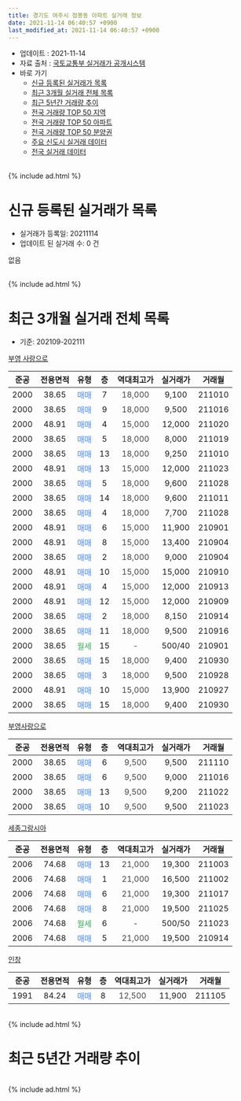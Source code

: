 ```yaml
---
title: 경기도 여주시 점봉동 아파트 실거래 정보
date: 2021-11-14 06:40:57 +0900
last_modified_at: 2021-11-14 06:40:57 +0900
---
```


* 업데이트 : 2021-11-14
* 자료 출처 : [국토교통부 실거래가 공개시스템](http://rt.molit.go.kr)
* 바로 가기
    * [신규 등록된 실거래가 목록](#신규-등록된-실거래가-목록)
    * [최근 3개월 실거래 전체 목록](#최근-3개월-실거래-전체-목록)
    * [최근 5년간 거래량 추이](#최근-5년간-거래량-추이)
    * [전국 거래량 TOP 50 지역](https://inasie.github.io/apt-trade-info/최근-3개월-전국에서-가장-거래가-많이-발생한-지역)
    * [전국 거래량 TOP 50 아파트](https://inasie.github.io/apt-trade-info/최근-3개월-전국에서-가장-거래가-많이-발생한-아파트)
    * [전국 거래량 TOP 50 분양권](https://inasie.github.io/apt-trade-info/최근-3개월-전국에서-가장-거래가-많이-발생한-분양권)
    * [주요 신도시 실거래 데이터](https://inasie.github.io/apt-trade-info/주요-신도시)
    * [전국 실거래 데이터](https://inasie.github.io/apt-trade-info/전국)
<br>
{% include ad.html %}
<br>

# 신규 등록된 실거래가 목록
* 실거래가 등록일: 20211114
* 업데이트 된 실거래 수: 0 건

없음

<br>
{% include ad.html %}
<br>

# 최근 3개월 실거래 전체 목록
* 기준: 202109-202111


[부영 사랑으로](https://search.naver.com/search.naver?query=%EA%B2%BD%EA%B8%B0%EB%8F%84+%EC%97%AC%EC%A3%BC%EC%8B%9C+%EC%A0%90%EB%B4%89%EB%8F%99+%EB%B6%80%EC%98%81+%EC%82%AC%EB%9E%91%EC%9C%BC%EB%A1%9C)

|준공|전용면적|유형|층|역대최고가|실거래가|거래월|
|:---:|:---:|:---:|:---:|:---:|:---:|:---:|
|2000|38.65|<span style="color:#4285f3">매매</span>|7|<span style="color:#444444">18,000</span>|9,100|211010|
|2000|38.65|<span style="color:#4285f3">매매</span>|9|<span style="color:#444444">18,000</span>|9,500|211016|
|2000|48.91|<span style="color:#4285f3">매매</span>|4|<span style="color:#444444">15,000</span>|12,000|211020|
|2000|38.65|<span style="color:#4285f3">매매</span>|5|<span style="color:#444444">18,000</span>|8,000|211019|
|2000|38.65|<span style="color:#4285f3">매매</span>|13|<span style="color:#444444">18,000</span>|9,250|211010|
|2000|48.91|<span style="color:#4285f3">매매</span>|13|<span style="color:#444444">15,000</span>|12,000|211023|
|2000|38.65|<span style="color:#4285f3">매매</span>|5|<span style="color:#444444">18,000</span>|9,600|211028|
|2000|38.65|<span style="color:#4285f3">매매</span>|14|<span style="color:#444444">18,000</span>|9,600|211011|
|2000|38.65|<span style="color:#4285f3">매매</span>|4|<span style="color:#444444">18,000</span>|7,700|211028|
|2000|48.91|<span style="color:#4285f3">매매</span>|6|<span style="color:#444444">15,000</span>|11,900|210901|
|2000|48.91|<span style="color:#4285f3">매매</span>|8|<span style="color:#444444">15,000</span>|13,400|210904|
|2000|38.65|<span style="color:#4285f3">매매</span>|2|<span style="color:#444444">18,000</span>|9,000|210904|
|2000|48.91|<span style="color:#4285f3">매매</span>|10|<span style="color:#444444">15,000</span>|15,000|210910|
|2000|48.91|<span style="color:#4285f3">매매</span>|4|<span style="color:#444444">15,000</span>|12,000|210913|
|2000|48.91|<span style="color:#4285f3">매매</span>|12|<span style="color:#444444">15,000</span>|12,000|210909|
|2000|38.65|<span style="color:#4285f3">매매</span>|2|<span style="color:#444444">18,000</span>|8,150|210914|
|2000|38.65|<span style="color:#4285f3">매매</span>|11|<span style="color:#444444">18,000</span>|9,500|210916|
|2000|38.65|<span style="color:#34a853">월세</span>|15|<span style="color:#444444">-</span>|500/40|210901|
|2000|38.65|<span style="color:#4285f3">매매</span>|15|<span style="color:#444444">18,000</span>|9,400|210930|
|2000|38.65|<span style="color:#4285f3">매매</span>|3|<span style="color:#444444">18,000</span>|9,500|210928|
|2000|48.91|<span style="color:#4285f3">매매</span>|10|<span style="color:#444444">15,000</span>|13,900|210927|
|2000|38.65|<span style="color:#4285f3">매매</span>|15|<span style="color:#444444">18,000</span>|9,400|210930|

[부영사랑으로](https://search.naver.com/search.naver?query=%EA%B2%BD%EA%B8%B0%EB%8F%84+%EC%97%AC%EC%A3%BC%EC%8B%9C+%EC%A0%90%EB%B4%89%EB%8F%99+%EB%B6%80%EC%98%81%EC%82%AC%EB%9E%91%EC%9C%BC%EB%A1%9C)

|준공|전용면적|유형|층|역대최고가|실거래가|거래월|
|:---:|:---:|:---:|:---:|:---:|:---:|:---:|
|2000|38.65|<span style="color:#4285f3">매매</span>|6|<span style="color:#444444">9,500</span>|9,500|211110|
|2000|38.65|<span style="color:#4285f3">매매</span>|6|<span style="color:#444444">9,500</span>|9,000|211016|
|2000|38.65|<span style="color:#4285f3">매매</span>|13|<span style="color:#444444">9,500</span>|9,200|211022|
|2000|38.65|<span style="color:#4285f3">매매</span>|10|<span style="color:#444444">9,500</span>|9,500|211023|

[세종그랑시아](https://search.naver.com/search.naver?query=%EA%B2%BD%EA%B8%B0%EB%8F%84+%EC%97%AC%EC%A3%BC%EC%8B%9C+%EC%A0%90%EB%B4%89%EB%8F%99+%EC%84%B8%EC%A2%85%EA%B7%B8%EB%9E%91%EC%8B%9C%EC%95%84)

|준공|전용면적|유형|층|역대최고가|실거래가|거래월|
|:---:|:---:|:---:|:---:|:---:|:---:|:---:|
|2006|74.68|<span style="color:#4285f3">매매</span>|13|<span style="color:#444444">21,000</span>|19,300|211003|
|2006|74.68|<span style="color:#4285f3">매매</span>|1|<span style="color:#444444">21,000</span>|16,500|211002|
|2006|74.68|<span style="color:#4285f3">매매</span>|6|<span style="color:#444444">21,000</span>|19,300|211017|
|2006|74.68|<span style="color:#4285f3">매매</span>|8|<span style="color:#444444">21,000</span>|19,500|211025|
|2006|74.68|<span style="color:#34a853">월세</span>|6|<span style="color:#444444">-</span>|500/50|211023|
|2006|74.68|<span style="color:#4285f3">매매</span>|5|<span style="color:#444444">21,000</span>|19,500|210914|

[인창](https://search.naver.com/search.naver?query=%EA%B2%BD%EA%B8%B0%EB%8F%84+%EC%97%AC%EC%A3%BC%EC%8B%9C+%EC%A0%90%EB%B4%89%EB%8F%99+%EC%9D%B8%EC%B0%BD)

|준공|전용면적|유형|층|역대최고가|실거래가|거래월|
|:---:|:---:|:---:|:---:|:---:|:---:|:---:|
|1991|84.24|<span style="color:#4285f3">매매</span>|8|<span style="color:#444444">12,500</span>|11,900|211105|


<br>
{% include ad.html %}
<br>

# 최근 5년간 거래량 추이


<div style="width:100%;">
    <canvas id="deal_progress" height="200"></canvas>
</div>

<script>
new Chart(document.getElementById("deal_progress"), {
    type: 'line',
    data: {
        labels: ['201611','201612','201701','201702','201703','201704','201705','201706','201707','201708','201709','201710','201711','201712','201801','201802','201803','201804','201805','201806','201807','201808','201809','201810','201811','201812','201901','201902','201903','201904','201905','201906','201907','201908','201909','201910','201911','201912','202001','202002','202003','202004','202005','202006','202007','202008','202009','202010','202011','202012','202101','202102','202103','202104','202105','202106','202107','202108','202109','202110','202111'],
        datasets: [{
            label: '매매',
            pointRadius: 1,
            data: [2, 4, 5, 5, 11, 10, 6, 8, 5, 2, 5, 7, 7, 6, 7, 2, 9, 7, 6, 7, 6, 1, 5, 5, 6, 4, 4, 7, 2, 6, 4, 4, 7, 6, 4, 7, 4, 8, 6, 5, 7, 6, 1, 7, 7, 7, 7, 9, 14, 9, 9, 10, 9, 22, 18, 22, 6, 13, 13, 16, 2],
            borderColor: "rgba(255, 201, 14, 1)",
            backgroundColor: "rgba(255, 201, 14, 0.5)",
            fill: false,
            lineTension: 0
        },{
            label: '전월세',
            pointRadius: 1,
            data: [9, 4, 1, 5, 2, 4, 5, 3, 0, 4, 2, 5, 3, 5, 9, 4, 3, 3, 6, 1, 3, 4, 3, 6, 7, 6, 12, 9, 9, 1, 8, 7, 9, 7, 7, 8, 2, 3, 3, 11, 3, 6, 5, 5, 9, 1, 3, 3, 3, 9, 4, 5, 5, 10, 0, 3, 4, 2, 1, 1, 0],
            borderColor: "rgba(0, 141, 185, 1)",
            backgroundColor: "rgba(0, 141, 185, 0.5)",
            fill: false,
            lineTension: 0
        }
        ]
    },
    options: {
        responsive: true,
        title: {
            display: false
        },
        tooltips: {
            mode: 'index',
            intersect: false
        },
        hover: {
            mode: 'nearest',
            intersect: true
        },
        scales: {
            xAxes: [{
                display: true,
                scaleLabel: {
                    display: true,
                    labelString: '년/월'
                }
            }],
            yAxes: [{
                display: true,
                ticks: {
                    suggestedMin: 0,
                },
                scaleLabel: {
                    display: true,
                    labelString: '실거래 수'
                }
            }]
        }
    }
});

</script>


<br>
{% include ad.html %}
<br>

